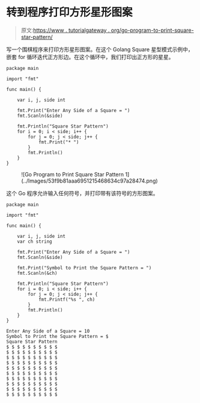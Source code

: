 # 转到程序打印方形星形图案

> 原文:[https://www . tutorialgateway . org/go-program-to-print-square-star-pattern/](https://www.tutorialgateway.org/go-program-to-print-square-star-pattern/)

写一个围棋程序来打印方形星形图案。在这个 Golang Square 星型模式示例中，嵌套 for 循环迭代正方形边。在这个循环中，我们打印出正方形的星星。

```
package main

import "fmt"

func main() {

    var i, j, side int

    fmt.Print("Enter Any Side of a Square = ")
    fmt.Scanln(&side)

    fmt.Println("Square Star Pattern")
    for i = 0; i < side; i++ {
        for j = 0; j < side; j++ {
            fmt.Print("* ")
        }
        fmt.Println()
    }
}
```

<figure class="wp-block-image size-large">![Go Program to Print Square Star Pattern 1](../Images/53f9b81aaa6951215468634c97a28474.png)</figure>

这个 Go 程序允许输入任何符号，并打印带有该符号的方形图案。

```
package main

import "fmt"

func main() {

    var i, j, side int
    var ch string

    fmt.Print("Enter Any Side of a Square = ")
    fmt.Scanln(&side)

    fmt.Print("Symbol to Print the Square Pattern = ")
    fmt.Scanln(&ch)

    fmt.Println("Square Star Pattern")
    for i = 0; i < side; i++ {
        for j = 0; j < side; j++ {
            fmt.Printf("%s ", ch)
        }
        fmt.Println()
    }
}
```

```
Enter Any Side of a Square = 10
Symbol to Print the Square Pattern = $
Square Star Pattern
$ $ $ $ $ $ $ $ $ $ 
$ $ $ $ $ $ $ $ $ $ 
$ $ $ $ $ $ $ $ $ $ 
$ $ $ $ $ $ $ $ $ $ 
$ $ $ $ $ $ $ $ $ $ 
$ $ $ $ $ $ $ $ $ $ 
$ $ $ $ $ $ $ $ $ $ 
$ $ $ $ $ $ $ $ $ $ 
$ $ $ $ $ $ $ $ $ $ 
$ $ $ $ $ $ $ $ $ $
```